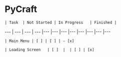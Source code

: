 # PyCraft


    | Task  | Not Started | In Progress   | Finished |

--- | --- | --- | --- |--- |--- |--- |--- |--- |--- |--- |---

    | Main Menu | [ ] | [ ] | - [x]

    | Loading Screen   | [ ]  |  | [ ] | [x] 

